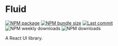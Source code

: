 # Fluid

[![NPM package](https://img.shields.io/npm/v/@infinityfx/fluid)](https://www.npmjs.com/package/@infinityfx/fluid)
[![NPM bundle size](https://img.shields.io/bundlephobia/minzip/@infinityfx/fluid)](https://bundlephobia.com/package/@infinityfx/fluid)
[![Last commit](https://img.shields.io/github/last-commit/infinityfx-llc/fluid)](https://github.com/infinityfx-llc/fluid)
![NPM weekly downloads](https://img.shields.io/npm/dw/@infinityfx/fluid)
![NPM downloads](https://img.shields.io/npm/dt/@infinityfx/fluid)

A React UI library.